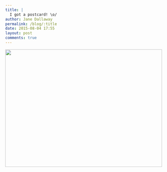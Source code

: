 ```yaml
---
title: |
  I got a postcard! \o/
author: Jane Dallaway
permalink: /blog/:title
date: 2015-08-04 17:55
layout: post
comments: true
---
```


<div><a href="//static.skitters.dallaway.com/Ztp_FullSizeRender.jpg"><img src="//static.skitters.dallaway.com/Ztp_thumb_FullSizeRender.jpg" width="500" height="375"/></a></div>



  




      
